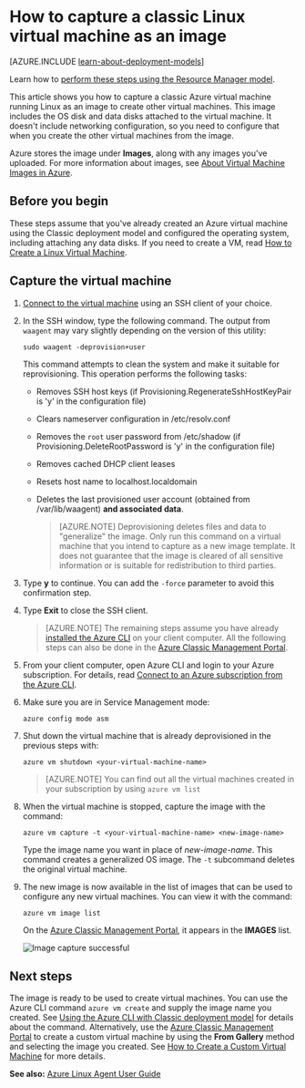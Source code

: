 <properties
    pageTitle="Capture an image of a Linux VM | Azure"
    description="Learn how to capture an image of a Linux-based Azure virtual machine (VM) created with the classic deployment model."
    services="virtual-machines-linux"
    documentationcenter=""
    author="iainfoulds"
    manager="timlt"
    editor="tysonn"
    tags="azure-service-management" />
<tags
    ms.assetid="17d7ffee-a58e-4290-9de1-64c3cf1ddc05"
    ms.service="virtual-machines-linux"
    ms.workload="infrastructure-services"
    ms.tgt_pltfrm="vm-linux"
    ms.devlang="na"
    ms.topic="article"
    ms.date="08/31/2016"
    wacn.date=""
    ms.author="iainfou" />

# How to capture a classic Linux virtual machine as an image
[AZURE.INCLUDE [learn-about-deployment-models](../../includes/learn-about-deployment-models-classic-include.md)]

Learn how to [perform these steps using the Resource Manager model](/documentation/articles/virtual-machines-linux-capture-image/).

This article shows you how to capture a classic Azure virtual machine running Linux as an image to create other virtual machines. This image includes the OS disk and data disks attached to the virtual machine. It doesn't include networking configuration, so you need to configure that when you create the other virtual machines from the image.

Azure stores the image under **Images**, along with any images you've uploaded. For more information about images, see [About Virtual Machine Images in Azure][About Virtual Machine Images in Azure].

## Before you begin
These steps assume that you've already created an Azure virtual machine using the Classic deployment model and configured the operating system, including attaching any data disks. If you need to create a VM, read [How to Create a Linux Virtual Machine][How to Create a Linux Virtual Machine].

## Capture the virtual machine
1. [Connect to the virtual machine](/documentation/articles/virtual-machines-linux-mac-create-ssh-keys/) using an SSH client of your choice.
2. In the SSH window, type the following command. The output from `waagent` may vary slightly depending on the version of this utility:
   
    `sudo waagent -deprovision+user`
   
    This command attempts to clean the system and make it suitable for reprovisioning. This operation performs the following tasks:
   
   * Removes SSH host keys (if Provisioning.RegenerateSshHostKeyPair is 'y' in the configuration file)
   * Clears nameserver configuration in /etc/resolv.conf
   * Removes the `root` user password from /etc/shadow (if Provisioning.DeleteRootPassword is 'y' in the configuration file)
   * Removes cached DHCP client leases
   * Resets host name to localhost.localdomain
   * Deletes the last provisioned user account (obtained from /var/lib/waagent) **and associated data**.
     
     > [AZURE.NOTE]
     > Deprovisioning deletes files and data to "generalize" the image. Only run this command on a virtual machine that you intend to capture as a new image template. It does not guarantee that the image is cleared of all sensitive information or is suitable for redistribution to third parties.
     > 
     > 
3. Type **y** to continue. You can add the `-force` parameter to avoid this confirmation step.
4. Type **Exit** to close the SSH client.
   
   > [AZURE.NOTE]
   > The remaining steps assume you have already [installed the Azure CLI](/documentation/articles/xplat-cli-install/) on your client computer. All the following steps can also be done in the [Azure Classic Management Portal][Azure Classic Management Portal].
   > 
   > 
5. From your client computer, open Azure CLI and login to your Azure subscription. For details, read [Connect to an Azure subscription from the Azure CLI](/documentation/articles/xplat-cli-connect/).
6. Make sure you are in Service Management mode:
   
    `azure config mode asm`
7. Shut down the virtual machine that is already deprovisioned in the previous steps with:
   
    `azure vm shutdown <your-virtual-machine-name>`
   
   > [AZURE.NOTE]
   > You can find out all the virtual machines created in your subscription by using `azure vm list`
   > 
   > 
8. When the virtual machine is stopped, capture the image with the command:
   
    `azure vm capture -t <your-virtual-machine-name> <new-image-name>`
   
    Type the image name you want in place of *new-image-name*. This command creates a generalized OS image. The `-t` subcommand deletes the original virtual machine.
9. The new image is now available in the list of images that can be used to configure any new virtual machines. You can view it with the command:
   
   `azure vm image list`
   
   On the [Azure Classic Management Portal][Azure Classic Management Portal], it appears in the **IMAGES** list.
   
   ![Image capture successful](./media/virtual-machines-linux-classic-capture-image/VMCapturedImageAvailable.png)

## Next steps
The image is ready to be used to create virtual machines. You can use the Azure CLI command `azure vm create` and supply the image name you created. See [Using the Azure CLI with Classic deployment model](/documentation/articles/virtual-machines-command-line-tools/) for details about the command. Alternatively, use the [Azure Classic Management Portal][Azure Classic Management Portal] to create a custom virtual machine by using the **From Gallery** method and selecting the image you created. See [How to Create a Custom Virtual Machine][How to Create a Custom Virtual Machine] for more details.

**See also:** [Azure Linux Agent User Guide](/documentation/articles/virtual-machines-linux-agent-user-guide/)

[Azure Classic Management Portal]: http://manage.windowsazure.cn
[About Virtual Machine Images in Azure]: /documentation/articles/virtual-machines-linux-classic-about-images/
[How to Create a Custom Virtual Machine]: /documentation/articles/virtual-machines-linux-classic-create-custom/
[How to Attach a Data Disk to a Virtual Machine]: /documentation/articles/virtual-machines-windows-classic-attach-disk/
[How to Create a Linux Virtual Machine]: /documentation/articles/virtual-machines-linux-classic-create-custom/
